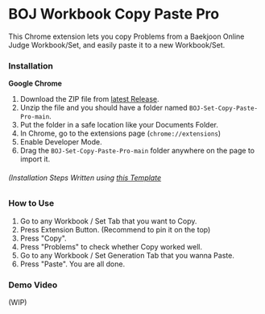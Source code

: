 # BOJ Workbook Copy Paste Pro
This Chrome extension lets you copy Problems from a Baekjoon Online Judge Workbook/Set, and easily paste it to a new Workbook/Set.

### Installation
**Google Chrome**
1. Download the ZIP file from [latest Release](https://github.com/Pentagon03/BOJ-Set-Copy-Paste-Pro/releases/tag/Chrome).
2. Unzip the file and you should have a folder named `BOJ-Set-Copy-Paste-Pro-main`.
3. Put the folder in a safe location like your Documents Folder.
4. In Chrome, go to the extensions page (`chrome://extensions`)
5. Enable Developer Mode.
6. Drag the `BOJ-Set-Copy-Paste-Pro-main` folder anywhere on the page to import it.

###### (Installation Steps Written using [this Template](https://github.com/iamadamdev/bypass-paywalls-chrome#installation-instructions)

### How to Use
1. Go to any Workbook / Set Tab that you want to Copy.
2. Press Extension Button. (Recommend to pin it on the top)
3. Press "Copy".
4. Press "Problems" to check whether Copy worked well.
5. Go to any Workbook / Set Generation Tab that you wanna Paste.
6. Press "Paste". You are all done.

### Demo Video
(WIP)
